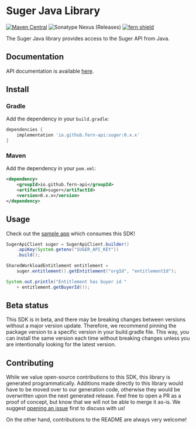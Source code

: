 # Suger Java Library

[![Maven Central](https://img.shields.io/maven-central/v/io.github.fern-api/suger)](https://central.sonatype.dev/artifact/io.github.fern-api/suger/0.0.7/versions) 
![Sonatype Nexus (Releases)](https://img.shields.io/nexus/r/io.github.fern-api/suger?server=https%3A%2F%2Fs01.oss.sonatype.org)
[![fern shield](https://img.shields.io/badge/%F0%9F%8C%BF-SDK%20generated%20by%20Fern-brightgreen)](https://github.com/fern-api/fern)

The Suger Java library provides access to the Suger API from Java.

## Documentation

API documentation is available [here](https://apidoc.suger.io/).

## Install

### Gradle

Add the dependency in your `build.gradle`:

```groovy
dependencies {
    implementation 'io.github.fern-api:suger:0.x.x'
}
```

### Maven

Add the dependency in your `pom.xml`:

```xml
<dependency>
    <groupId>io.github.fern-api</groupId>
    <artifactId>suger</artifactId>
    <version>0.x.x</version>
</dependency>
```

## Usage

Check out the [sample app](.sample-app/app.java) which consumes this SDK!

```java
SugerApiClient suger = SugerApiClient.builder()
    .apiKey(System.getenv("SUGER_API_KEY"))
    .build();

SharedWorkloadEntitlement entitlement =
    suger.entitlement().getEntitlement("orgId", "entitlementId");

System.out.println("Entitlement has buyer id "
    + entitlement.getBuyerId());
```

## Beta status

This SDK is in beta, and there may be breaking changes between versions without a major version update. Therefore, we recommend pinning the package version to a specific version in your build.gradle file. This way, you can install the same version each time without breaking changes unless you are intentionally looking for the latest version.

## Contributing

While we value open-source contributions to this SDK, this library is generated programmatically. Additions made directly to this library would have to be moved over to our generation code, otherwise they would be overwritten upon the next generated release. Feel free to open a PR as a proof of concept, but know that we will not be able to merge it as-is. We suggest [opening an issue](https://github.com/fern-suger/suger-java/issues) first to discuss with us!

On the other hand, contributions to the README are always very welcome!
